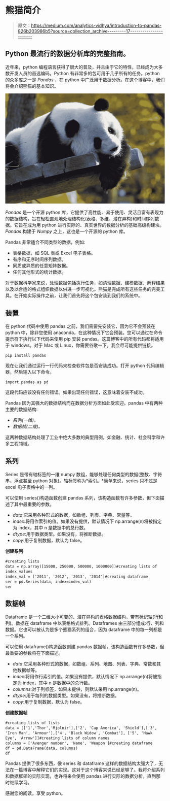 # 熊猫简介

> 原文：<https://medium.com/analytics-vidhya/introduction-to-pandas-826b203986b5?source=collection_archive---------17----------------------->

## Python 最流行的数据分析库的完整指南。

近年来，python 编程语言获得了很大的普及，并且由于它的特性，已经成为大多数开发人员的首选编码。Python 有非常多的包可用于几乎所有的任务。python 的众多库之一是 *Pandas* ，在 python 中广泛用于数据分析。在这个博客中，我们将会介绍熊猫的基本知识。

![](img/2834c7faa2a792e2f353547765680e7c.png)

*Pandas* 是一个开源 python 库，它提供了高性能、易于使用、灵活且富有表现力的数据结构，旨在轻松直观地处理结构化(表格、多维、潜在异构)和时间序列数据。它旨在成为用 python 进行实际的、真实世界的数据分析的基础高级构建块。 *Pandas* 构建于 *Numpy* 之上，这也是一个开源的 python 库。

Pandas 非常适合不同类型的数据，例如:

*   表格数据，如 SQL 表或 Excel 电子表格。
*   有序和无序时间序列数据。
*   同质或异质的任意矩阵数据。
*   任何其他形式的统计数据。

对于数据科学家来说，处理数据包括执行任务，如清理数据、建模数据、解释结果以及以合适的格式组织数据以供进一步可视化。熊猫是完成所有这些任务的完美工具。在开始实际操作之前，让我们首先将这个包安装到我们的系统中。

## 装置

在 python 代码中使用 pandas 之前，我们需要先安装它，因为它不会预装在 python 中，除非您使用 anaconda，在这种情况下它会预装。您可以通过在命令提示符下执行以下代码来使用 pip 安装 pandas。这篇博客中的所有代码都将适用于 windows。对于 Mac 或 Linux，你需要谷歌一下。我会尽可能提供链接。

```
pip install pandas
```

现在让我们通过运行一行代码来检查软件包是否安装成功。打开 python 代码编辑器，然后输入以下命令。

```
import pandas as pd
```

这段代码应该没有任何错误。如果出现任何错误，这意味着安装不成功。

Pandas 因为其强大的数据结构而在数据分析方面如此受欢迎。pandas 中有两种主要的数据结构:

*   *系列(一维)。*
*   *数据帧(二维)。*

这两种数据结构处理了工业中绝大多数的典型用例，如金融、统计、社会科学和许多工程领域。

## **系列**

Series 是带有轴标签的一维 numpy 数组，能够处理任何类型的数据(整数、字符串、浮点甚至 python 对象)。轴标签称为*索引。*简单来说，series 只不过是 excel 电子表格中的一列。

可以使用 series()构造函数创建 pandas 系列，该构造函数有许多参数，但下面描述了其中最重要的参数。

*   _data_:它采用各种形式的数据，如数组、列表、字典、常量等。
*   _index_:将用作索引的值。如果没有提供，默认情况下 np.arrange(n)将被指定为 index，其中 n 是数据中的总行数。
*   _dtype_:用于数据类型。如果没有，将推断数据。
*   _copy_:用于复制数据，默认为 false。

**创建系列**

```
#creating lists
data = np.array([15000, 250000, 500000, 1000000])#creating lists of index values
index_val = ['2011', '2012', '2013', '2014']#creating dataframe 
ser = pd.Series(data, index=index_val)
ser
```

## 数据帧

Dataframe 是一个二维大小可变的、潜在异构的表格数据结构，带有标记轴(行和列)。数据在 dataframe 中以表格格式排列。Dataframes 由三部分组成:行、列和数据。它也可以被认为是多个熊猫系列的组合，因为 dataframe 中的每一列都是一个系列。

可以使用 dataframe()构造函数创建 pandas 数据帧，该构造函数有许多参数，但最重要的参数将在下面描述。

*   _data_:它采用各种形式的数据，如数组、系列、地图、列表、字典、常数和其他数据帧等。
*   _index_:将用作行索引的值。如果没有提供，默认情况下 np.arrange(n)将被指定为 index，其中 n 是数据中的总行数。
*   _columns_:对于列标签，如果未提供，则默认采用 np.arrange(n)。
*   _dtype_:用于每列的数据类型。如果没有，将推断数据。
*   _copy_:用于复制数据，默认为 false。

**创建数据帧**

```
#creating lists of lists
data = [['1','Thor','Mjolnir'],['2', 'Cap America', 'Shield'],['3', 'Iron Man', 'Armour'],['4', 'Black Widow', 'Combat'], ['5', 'Hawk Eye', 'Arrow']]#creating lists of column names
columns = ['Avenger number', 'Name', 'Weapon']#creating dataframe 
df = pd.DataFrame(data, columns)
df
```

Pandas 提供了很多东西，像 series 和 dataframe 这样的数据结构太强大了，无法在一篇博客中解释它们的实现。这对于这个博客来说已经足够了。我将介绍系列和数据框架的实际实现，也许将来会使用 pandas 进行实际的数据分析，直到那时继续学习。

感谢您的阅读。享受 python。
